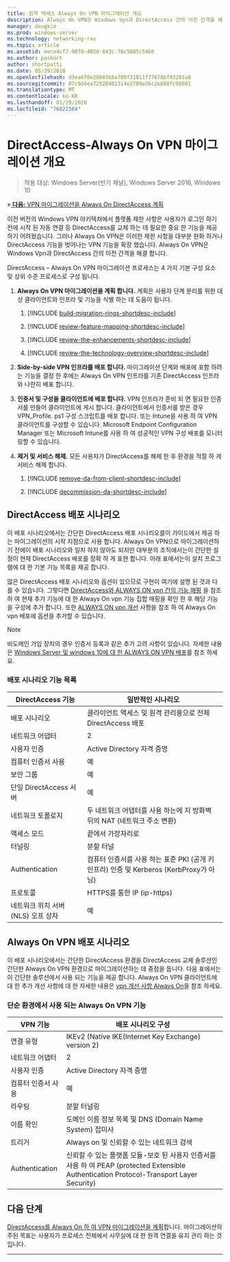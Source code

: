 ```yaml
---
title: 원격 액세스 Always On VPN 마이그레이션 개요
description: Always On VPN은 Windows Vpn과 DirectAccess 간의 이전 간격을 해결 하는 방법과 DirectAccess에서 Always On VPN으로 마이그레이션하는 방법에 대해 설명 합니다.
manager: dougkim
ms.prod: windows-server
ms.technology: networking-ras
ms.topic: article
ms.assetid: eeca4cf7-90f0-485d-843c-76c5885c54b0
ms.author: pashort
author: shortpatti
ms.date: 05/29/2018
ms.openlocfilehash: d3ea6f0e29803b8a709f31811f77678bf03201a8
ms.sourcegitcommit: 07c9d4ea72528401314e2789e3bc2e688fc96001
ms.translationtype: MT
ms.contentlocale: ko-KR
ms.lasthandoff: 01/29/2020
ms.locfileid: "76822584"
---
```

# <a name="overview-of-the-directaccess-to-always-on-vpn-migration"></a>DirectAccess-Always On VPN 마이그레이션 개요 

>적용 대상: Windows Server(반기 채널), Windows Server 2016, Windows 10

&#187;[ **다음:** VPN 마이그레이션을 Always On DirectAccess 계획](da-always-on-migration-planning.md)

이전 버전의 Windows VPN 아키텍처에서 플랫폼 제한 사항은 사용자가 로그인 하기 전에 시작 된 자동 연결 등 DirectAccess를 교체 하는 데 필요한 중요 한 기능을 제공 하기 어려웠습니다. 그러나 Always On VPN은 이러한 제한 사항을 대부분 완화 하거나 DirectAccess 기능을 벗어나는 VPN 기능을 확장 했습니다. Always On VPN은 Windows Vpn과 DirectAccess 간의 이전 간격을 해결 합니다.

DirectAccess – Always On VPN 마이그레이션 프로세스는 4 가지 기본 구성 요소 및 상위 수준 프로세스로 구성 됩니다.


1.  **Always On VPN 마이그레이션을 계획 합니다.** 계획은 사용자 단계 분리를 위한 대상 클라이언트와 인프라 및 기능을 식별 하는 데 도움이 됩니다.

    1.  [!INCLUDE [build-migration-rings-shortdesc-include](../includes/build-migration-rings-shortdesc-include.md)]

    2.  [!INCLUDE [review-feature-mapping-shortdesc-include](../includes/review-feature-mapping-shortdesc-include.md)] 

    3.  [!INCLUDE [review-the-enhancements-shortdesc-include](../includes/review-the-enhancements-shortdesc-include.md)] 

    4.  [!INCLUDE [review-the-technology-overview-shortdesc-include](../includes/review-the-technology-overview-shortdesc-include.md)]

2.  **Side-by-side VPN 인프라를 배포 합니다.** 마이그레이션 단계와 배포에 포함 하려는 기능을 결정 한 후에는 Always On VPN 인프라를 기존 DirectAccess 인프라와 나란히 배포 합니다.  

3.  **인증서 및 구성을 클라이언트에 배포 합니다.**  VPN 인프라가 준비 되 면 필요한 인증서를 만들어 클라이언트에 게시 합니다. 클라이언트에서 인증서를 받은 경우 VPN_Profile. ps1 구성 스크립트를 배포 합니다. 또는 Intune을 사용 하 여 VPN 클라이언트를 구성할 수 있습니다. Microsoft Endpoint Configuration Manager 또는 Microsoft Intune를 사용 하 여 성공적인 VPN 구성 배포를 모니터링할 수 있습니다.

4.  **제거 및 서비스 해제.** 모든 사용자가 DirectAccess를 해제 한 후 환경을 적절 하 게 서비스 해제 합니다.

    1.  [!INCLUDE [remove-da-from-client-shortdesc-include](../includes/remove-da-from-client-shortdesc-include.md)]

    2.  [!INCLUDE [decommission-da-shortdesc-include](../includes/decommission-da-shortdesc-include.md)]


## <a name="directaccess-deployment-scenario"></a>DirectAccess 배포 시나리오

이 배포 시나리오에서는 간단한 DirectAccess 배포 시나리오를이 가이드에서 제공 하는 마이그레이션의 시작 지점으로 사용 합니다. Always On VPN으로 마이그레이션하기 전에이 배포 시나리오와 일치 하지 않아도 되지만 대부분의 조직에서는이 간단한 설정이 현재 DirectAccess 배포를 정확 하 게 표현 합니다. 아래 표에서는이 설치 프로그램에 대 한 기본 기능 목록을 제공 합니다.

많은 DirectAccess 배포 시나리오와 옵션이 있으므로 구현이 여기에 설명 된 것과 다를 수 있습니다. 그렇다면 [DirectAccess와 ALWAYS ON vpn 간의 기능 매핑](../vpn/vpn-map-da.md) 을 참조 하 여 현재 추가 기능에 대 한 Always On vpn 기능 집합 매핑을 확인 한 후 해당 기능을 구성에 추가 합니다. 또한 [ALWAYS ON vpn 개선](../vpn/always-on-vpn/always-on-vpn-enhancements.md) 사항을 참조 하 여 Always On vpn 배포에 옵션을 추가할 수 있습니다.

>[!NOTE] 
>비도메인 가입 장치의 경우 인증서 등록과 같은 추가 고려 사항이 있습니다. 자세한 내용은 [Windows Server 및 windows 10에 대 한 ALWAYS ON VPN 배포](../vpn/always-on-vpn/deploy/always-on-vpn-deploy.md)를 참조 하세요.

### <a name="deployment-scenario-feature-list"></a>배포 시나리오 기능 목록

| DirectAccess 기능 | 일반적인 시나리오 |
|-----|----|
| 배포 시나리오                   | 클라이언트 액세스 및 원격 관리용으로 전체 DirectAccess 배포                                               |
| 네트워크 어댑터                      | 2                                                                                                              |
| 사용자 인증                   | Active Directory 자격 증명                                                                                   |
| 컴퓨터 인증서 사용             | 예                                                                                                            |
| 보안 그룹                       | 예                                                                                                            |
| 단일 DirectAccess 서버            | 예                                                                                                            |
| 네트워크 토폴로지                      | 두 네트워크 어댑터를 사용 하는에 지 방화벽 뒤의 NAT (네트워크 주소 변환)                            |
| 액세스 모드                           | 끝에서 가장자리로                                                                                                    |
| 터널링                             | 분할 터널                                                                                                   |
| Authentication                        | 컴퓨터 인증서를 사용 하는 표준 PKI (공개 키 인프라) 인증 및 Kerberos (KerbProxy가 아님) |
| 프로토콜                             | HTTPS를 통한 IP (ip-https)                                                                                       |
| 네트워크 위치 서버 (NLS) 오프 상자 | 예                                                                                                            |

## <a name="always-on-vpn-deployment-scenario"></a>Always On VPN 배포 시나리오

이 배포 시나리오에서는 간단한 DirectAccess 환경을 DirectAccess 교체 솔루션인 간단한 Always On VPN 환경으로 마이그레이션하는 데 중점을 둡니다. 다음 표에서는이 간단한 솔루션에서 사용 되는 기능을 제공 합니다. Always On VPN 클라이언트에 대 한 추가 개선 사항에 대 한 자세한 내용은 [vpn 개선 사항 Always On](../vpn/always-on-vpn/always-on-vpn-enhancements.md)을 참조 하세요.

### <a name="always-on-vpn-features-used-in-the-simple-environment"></a>단순 환경에서 사용 되는 Always On VPN 기능

| VPN 기능 | 배포 시나리오 구성 |
|-----|-----|
| 연결 유형 | IKEv2 (Native IKE(Internet Key Exchange) version 2) |
| 네트워크 어댑터   | 2        |
| 사용자 인증  | Active Directory 자격 증명            |
| 컴퓨터 인증서 사용        | 예                          |
| 라우팅 | 분할 터널링 |
| 이름 확인 | 도메인 이름 정보 목록 및 DNS (Domain Name System) 접미사 |
| 트리거 | Always on 및 신뢰할 수 있는 네트워크 검색 |
| Authentication  | 신뢰할 수 있는 플랫폼 모듈-보호 된 사용자 인증서를 사용 하 여 PEAP (protected Extensible Authentication Protocol-Transport Layer Security) |

## <a name="next-step"></a>다음 단계

[DirectAccess를 Always On 하 여 VPN 마이그레이션을 계획](da-always-on-migration-planning.md)합니다. 마이그레이션의 주된 목표는 사용자가 프로세스 전체에서 사무실에 대 한 원격 연결을 유지 관리 하는 것입니다.

---